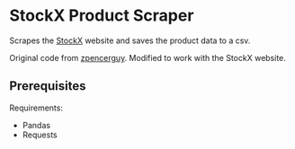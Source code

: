 # StockX Product Scraper

Scrapes the [StockX](https://stockx.com) website and saves the product data to a csv.

Original code from [zpencerguy](https://github.com/zpencerguy/fmarket). Modified to work with the StockX website.

## Prerequisites

Requirements:

* Pandas
* Requests
